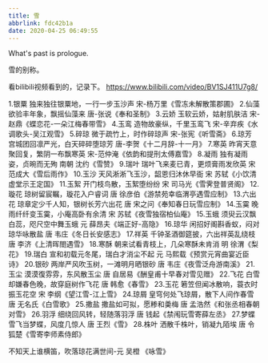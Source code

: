 ```yaml
---
title: 雪
abbrlink: fdc42b1a
date: 2020-04-25 06:49:55
---
```

What's past is prologue.

<!--more-->雪的别称。
看bilibili视频看到的，记录下。
<https://www.bilibili.com/video/BV1SJ411U7g8/>

1.银粟
独来独往银粟地，一行一步玉沙声
宋-杨万里《雪冻未解散策郡圃》
2.仙藻
欲验丰年象，飘摇仙藻来
唐-张说《奉和圣制》
3.云娇
玉软云娇，姑射肌肤洁
宋-赵鼎《蝶恋花-一朵江梅春带雪》
4.玉鸾
造物故豪纵，千里玉鸾飞
宋-辛弃疾《水调歌头-吴江观雪》
5.碎琼
微于疏竹上，时作碎琼声
宋-张宪《听雪斋》
6.琼芳
宫城团回凛严光，白天碎碎堕琼芳
唐-李贺《十二月辞-十一月》
7.寒英
昨宵天意聚回复，繁阴一布飘寒英
宋-范仲淹《依韵和提刑太傅嘉雪》
8.凝雨
独有凝雨姿，贞晼而无殉
南朝 沈约《雪赞》
9.瑞叶
瑞叶飞来麦已青，更烦膏雨发欣英
宋 范成大《雪后雨作》
10.玉沙
天风淅淅飞玉沙，韶恩归沐休早衙
宋 苏轼《小饮清虚堂示王定国》
11.玉絮
开门枝鸟散，玉絮堕纷纷
宋 司马光《雪霁登普贤阁》
12.璇花
琼树留宸瞩，璇花入户睿词
唐 徐彦伯《游禁苑幸临渭亭遇雪应制》
13.六出花
琼章定少千人知，银树长芳六出花
唐 宋之问《奉知春日玩雪应制》
14.玉霙
晚雨纤纤变玉霙，小庵高卧有余清
宋 苏轼《夜雪独宿柏仙庵》
15.玉蛾
须臾云汉飘白蕊，咫尺空中舞玉蛾
元 薛昂夫《端正好-高隐》
16.琼华
闲招好阁斟香蚁，闷对琼华咏散盐
唐 韦庄《冬日长安感志》
17.祥英
千钟圣酒御筵披，六出祥英乱绕枝
唐 李济《上清晖閤遇雪》
18.寒酥
朝来试看青枝上，几朵寒酥未肯消
明 徐渭《梨花》
19.瑞白
宣和初载元冬尾，瑞白才消尘不起
元 马熙载《预赏元宵曲宴近臣诗》
20.银砂
两岸严风吹玉树，一滩明月晒银砂
唐 韦庄《夜雪泛舟游南溪》
21.玉尘
漠漠復雰雰，东风散玉尘
唐 自居易《酬皇甫十早春对雪见赠》
22.飞花
白雪却嫌春色晚，故穿庭树作飞花
唐 韩愈《春雪》
23.玉花
箬笠但闻冰散响，蓑衣时振玉花空
宋 李纲《望江雪-江上雪》
24.琼屑
皇穹何处飞琼屑，散下人间作春雪
唐 无名氏《白雪歌》
25.撒盐
撒盐如可拟，愿糁和羮梅
唐 孟浩然《和张丞相春朝对雪》
26.羽浮
细绕回风转，轻随落羽浮
唐 钱起《禁闱玩雪寄薛左丞》
27.梦蝶
雪飞当梦蝶，风度几惊人
唐 王烈《雪》
28.株叶
洒散千株叶，销凝九陌埃
唐 令狐楚《雪寄李师素侍郎》

不知天上谁横笛，吹落琼花满世间-元 吴橙 《咏雪》